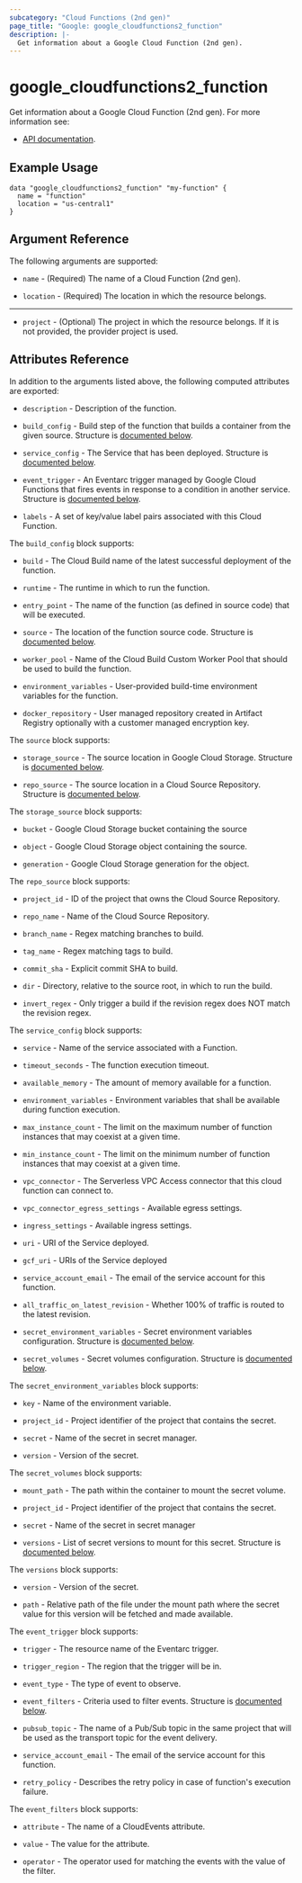 ```yaml
---
subcategory: "Cloud Functions (2nd gen)"
page_title: "Google: google_cloudfunctions2_function"
description: |-
  Get information about a Google Cloud Function (2nd gen).
---
```


# google\_cloudfunctions2\_function

Get information about a Google Cloud Function (2nd gen). For more information see:

* [API documentation](https://cloud.google.com/functions/docs/reference/rest/v2beta/projects.locations.functions).

## Example Usage

```hcl
data "google_cloudfunctions2_function" "my-function" {
  name = "function"
  location = "us-central1"
}
```

## Argument Reference

The following arguments are supported:

* `name` - (Required) The name of a Cloud Function (2nd gen).

* `location` - (Required) The location in which the resource belongs.

- - -

* `project` - (Optional) The project in which the resource belongs. If it
    is not provided, the provider project is used.

## Attributes Reference

In addition to the arguments listed above, the following computed attributes are
exported:

* `description` - Description of the function.

* `build_config` - Build step of the function that builds a container from the given source.
  Structure is [documented below](#nested_build_config).

* `service_config` - The Service that has been deployed.
  Structure is [documented below](#nested_service_config).

* `event_trigger` - An Eventarc trigger managed by Google Cloud Functions that fires events in response to a condition in another service.
  Structure is [documented below](#nested_event_trigger).

* `labels` - A set of key/value label pairs associated with this Cloud Function.

<a name="nested_build_config"></a>The `build_config` block supports:

* `build` - The Cloud Build name of the latest successful deployment of the function.

* `runtime` - The runtime in which to run the function.

* `entry_point` - The name of the function (as defined in source code) that will be executed.

* `source` - The location of the function source code.
  Structure is [documented below](#nested_source).

* `worker_pool` - Name of the Cloud Build Custom Worker Pool that should be used to build the function.

* `environment_variables` - User-provided build-time environment variables for the function.

* `docker_repository` - User managed repository created in Artifact Registry optionally with a customer managed encryption key.

<a name="nested_source"></a>The `source` block supports:

* `storage_source` - The source location in Google Cloud Storage.
  Structure is [documented below](#nested_storage_source).

* `repo_source` - The source location in a Cloud Source Repository.
  Structure is [documented below](#nested_repo_source).

<a name="nested_storage_source"></a>The `storage_source` block supports:

* `bucket` - Google Cloud Storage bucket containing the source

* `object` - Google Cloud Storage object containing the source.

* `generation` - Google Cloud Storage generation for the object.

<a name="nested_repo_source"></a>The `repo_source` block supports:

* `project_id` - ID of the project that owns the Cloud Source Repository.

* `repo_name` - Name of the Cloud Source Repository.

* `branch_name` - Regex matching branches to build.

* `tag_name` - Regex matching tags to build.

* `commit_sha` - Explicit commit SHA to build.

* `dir` - Directory, relative to the source root, in which to run the build.

* `invert_regex` - Only trigger a build if the revision regex does NOT match the revision regex.

<a name="nested_service_config"></a>The `service_config` block supports:

* `service` - Name of the service associated with a Function.

* `timeout_seconds` - The function execution timeout.

* `available_memory` - The amount of memory available for a function.

* `environment_variables` - Environment variables that shall be available during function execution.

* `max_instance_count` - The limit on the maximum number of function instances that may coexist at a given time.

* `min_instance_count` - The limit on the minimum number of function instances that may coexist at a given time.

* `vpc_connector` - The Serverless VPC Access connector that this cloud function can connect to.

* `vpc_connector_egress_settings` - Available egress settings.

* `ingress_settings` - Available ingress settings.

* `uri` - URI of the Service deployed.

* `gcf_uri` - URIs of the Service deployed

* `service_account_email` - The email of the service account for this function.

* `all_traffic_on_latest_revision` - Whether 100% of traffic is routed to the latest revision.

* `secret_environment_variables` - Secret environment variables configuration.
  Structure is [documented below](#nested_secret_environment_variables).

* `secret_volumes` - Secret volumes configuration.
  Structure is [documented below](#nested_secret_volumes).

<a name="nested_secret_environment_variables"></a>The `secret_environment_variables` block supports:

* `key` - Name of the environment variable.

* `project_id` - Project identifier of the project that contains the secret.

* `secret` - Name of the secret in secret manager.

* `version` - Version of the secret.

<a name="nested_secret_volumes"></a>The `secret_volumes` block supports:

* `mount_path` - The path within the container to mount the secret volume.

* `project_id` - Project identifier of the project that contains the secret.

* `secret` - Name of the secret in secret manager

* `versions` - List of secret versions to mount for this secret.
  Structure is [documented below](#nested_versions).

<a name="nested_versions"></a>The `versions` block supports:

* `version` - Version of the secret.

* `path` - Relative path of the file under the mount path where the secret value for this version will be fetched and made available.

<a name="nested_event_trigger"></a>The `event_trigger` block supports:

* `trigger` - The resource name of the Eventarc trigger.

* `trigger_region` - The region that the trigger will be in.

* `event_type` - The type of event to observe.

* `event_filters` - Criteria used to filter events.
  Structure is [documented below](#nested_event_filters).

* `pubsub_topic` - The name of a Pub/Sub topic in the same project that will be used as the transport topic for the event delivery.

* `service_account_email` - The email of the service account for this function.

* `retry_policy` - Describes the retry policy in case of function's execution failure.

<a name="nested_event_filters"></a>The `event_filters` block supports:

* `attribute` - The name of a CloudEvents attribute.

* `value` - The value for the attribute.

* `operator` - The operator used for matching the events with the value of the filter.
